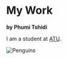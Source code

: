 # My Work

**by Phumi Tshidi**

I am a student at [ATU](https://www.atu.ie/).

![Penguins](https://www.gabemednick.com/post/penguin/featured.png)

